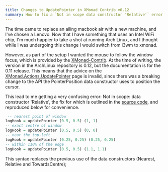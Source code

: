 ```yaml
---
title: Changes to UpdatePointer in XMonad Contrib v0.12
summary: How to fix a `Not in scope data constructor 'Relative'` error in XMonad.Contrib.Actions.UpdatePointer v0.12
---
```


The time came to replace an ailing macbook air with a new machine, and I've chosen a Lenovo. Now that I have something that uses an Intel WiFi chip, I'm much happier to take a shot at running Arch Linux, and I thought while I was undergoing this change I would switch from i3wm to xmonad.

However, as part of the setup I wanted the mouse to follow the window focus, which is provided by the [XMonad-Contrib](http://xmonad.org/xmonad-docs/xmonad-contrib/). At the time of writing, the version in the ArchLinux repository is 0.12, but the documentation is for the 0.11 release. This means that the advice on the [XMonad.Actions.UpdatePointer](http://xmonad.org/xmonad-docs/xmonad-contrib/XMonad-Actions-UpdatePointer.html) page is invalid, since there was a breaking change to the API the PointerPosition data constructor uses to position the cursor.

This lead to me getting a very confusing error: Not in scope: data constructor 'Relative', the fix for which is outlined in the [source code](https://github.com/xmonad/xmonad-contrib/blob/master/XMonad/Actions/UpdatePointer.hs#L40), and reproduced below for convenience.


```haskell
 -- nearest point of window
logHook = updatePointer (0.5, 0.5) (1, 1)
-- exact centre of window
logHook = updatePointer (0.5, 0.5) (0, 0)
-- near the top-left
logHook = updatePointer (0.25, 0.25) (0.25, 0.25)
-- within 110% of the edge
logHook = updatePointer (0.5, 0.5) (1.1, 1.1)
```

This syntax replaces the previous use of the data constructors (Nearest, Relative and TowardsCentre);
